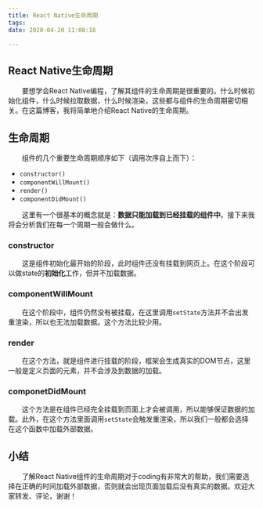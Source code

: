 ```yaml
---
title: React Native生命周期
tags:
date: 2020-04-20 11:08:18

---
```


## React Native生命周期

&emsp;&emsp;要想学会React Native编程，了解其组件的生命周期是很重要的。什么时候初始化组件，什么时候拉取数据，什么时候渲染，这些都与组件的生命周期密切相关。在这篇博客，我将简单地介绍React Native的生命周期。

<!-- more -->

## 生命周期

&emsp;&emsp;组件的几个重要生命周期顺序如下（调用次序自上而下）：

- `constructor()`
- `componentWillMount()`
- `render()`
- `componentDidMount()`

&emsp;&emsp;这里有一个很基本的概念就是：**数据只能加载到已经挂载的组件中**。接下来我将会分析我们在每一个周期一般会做什么。

### constructor

&emsp;&emsp;这是组件初始化最开始的阶段，此时组件还没有挂载到网页上。在这个阶段可以做state的**初始化**工作，但并不加载数据。

### componentWillMount

&emsp;&emsp;在这个阶段中，组件仍然没有被挂载，在这里调用`setState`方法并不会出发重渲染，所以也无法加载数据。这个方法比较少用。

### render

&emsp;&emsp;在这个方法，就是组件进行挂载的阶段，框架会生成真实的DOM节点，这里一般是定义页面的元素，并不会涉及到数据的加载。

### componetDidMount

&emsp;&emsp;这个方法是在组件已经完全挂载到页面上才会被调用，所以能够保证数据的加载。此外，在这个方法里面调用`setState`会触发重渲染，所以我们一般都会选择在这个函数中加载外部数据。

## 小结

&emsp;&emsp;了解React Native组件的生命周期对于coding有非常大的帮助，我们需要选择在正确的时间加载外部数据，否则就会出现页面加载后没有真实的数据。欢迎大家转发、评论，谢谢！
